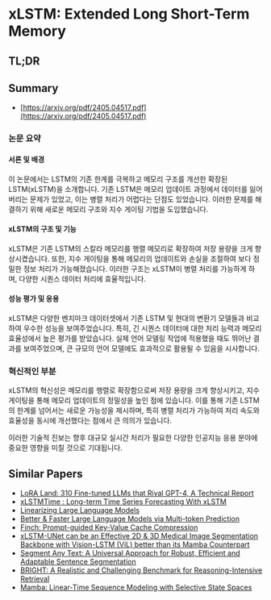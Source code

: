 # xLSTM: Extended Long Short-Term Memory
## TL;DR
## Summary
- [https://arxiv.org/pdf/2405.04517.pdf](https://arxiv.org/pdf/2405.04517.pdf)

### 논문 요약

#### 서론 및 배경
이 논문에서는 LSTM의 기존 한계를 극복하고 메모리 구조를 개선한 확장된 LSTM(xLSTM)을 소개합니다. 기존 LSTM은 메모리 업데이트 과정에서 데이터를 잃어버리는 문제가 있었고, 이는 병렬 처리가 어렵다는 단점도 있었습니다. 이러한 문제를 해결하기 위해 새로운 메모리 구조와 지수 게이팅 기법을 도입했습니다.

#### xLSTM의 구조 및 기능
xLSTM은 기존 LSTM의 스칼라 메모리를 행렬 메모리로 확장하여 저장 용량을 크게 향상시켰습니다. 또한, 지수 게이팅을 통해 메모리의 업데이트와 손실을 조절하여 보다 정밀한 정보 처리가 가능해졌습니다. 이러한 구조는 xLSTM이 병렬 처리를 가능하게 하며, 다양한 시퀀스 데이터 처리에 효율적입니다.

#### 성능 평가 및 응용
xLSTM은 다양한 벤치마크 데이터셋에서 기존 LSTM 및 현대의 변환기 모델들과 비교하여 우수한 성능을 보여주었습니다. 특히, 긴 시퀀스 데이터에 대한 처리 능력과 메모리 효율성에서 높은 평가를 받았습니다. 실제 언어 모델링 작업에 적용했을 때도 뛰어난 결과를 보여주었으며, 큰 규모의 언어 모델에도 효과적으로 활용될 수 있음을 시사합니다.

### 혁신적인 부분
xLSTM의 혁신성은 메모리를 행렬로 확장함으로써 저장 용량을 크게 향상시키고, 지수 게이팅을 통해 메모리 업데이트의 정밀성을 높인 점에 있습니다. 이를 통해 기존 LSTM의 한계를 넘어서는 새로운 가능성을 제시하며, 특히 병렬 처리가 가능하여 처리 속도와 효율성을 동시에 개선했다는 점에서 큰 의의가 있습니다.

이러한 기술적 진보는 향후 대규모 실시간 처리가 필요한 다양한 인공지능 응용 분야에 중요한 영향을 미칠 것으로 기대됩니다.

## Similar Papers
- [LoRA Land: 310 Fine-tuned LLMs that Rival GPT-4, A Technical Report](2405.00732.md)
- [xLSTMTime : Long-term Time Series Forecasting With xLSTM](2407.10240.md)
- [Linearizing Large Language Models](2405.06640.md)
- [Better & Faster Large Language Models via Multi-token Prediction](2404.19737.md)
- [Finch: Prompt-guided Key-Value Cache Compression](2408.00167.md)
- [xLSTM-UNet can be an Effective 2D & 3D Medical Image Segmentation Backbone with Vision-LSTM (ViL) better than its Mamba Counterpart](2407.01530.md)
- [Segment Any Text: A Universal Approach for Robust, Efficient and Adaptable Sentence Segmentation](2406.16678.md)
- [BRIGHT: A Realistic and Challenging Benchmark for Reasoning-Intensive Retrieval](2407.12883.md)
- [Mamba: Linear-Time Sequence Modeling with Selective State Spaces](2312.00752.md)
